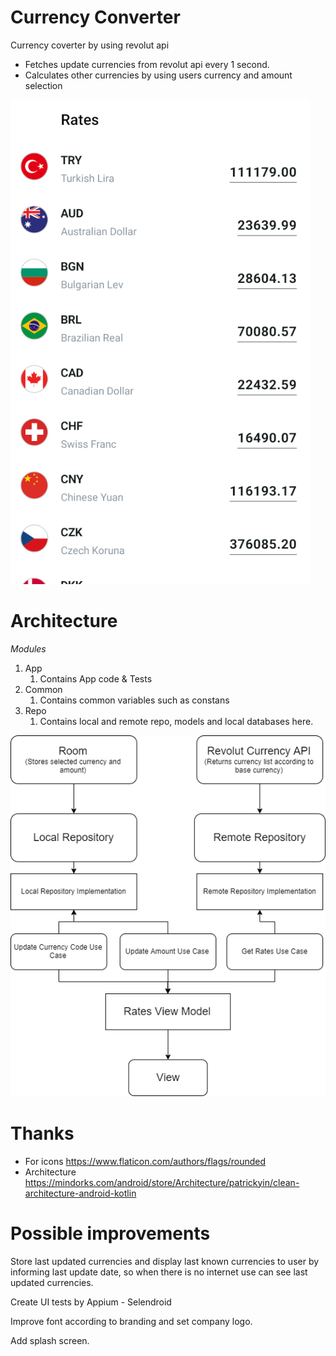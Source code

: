 # Currency Converter
Currency coverter by using revolut api

- Fetches update currencies from revolut api every 1 second.
- Calculates other currencies by using users currency and amount selection

![sample_image](https://github.com/emreakcan/currency-converter-android/blob/master/sample.png)


# Architecture


*Modules* 
1. App
    1. Contains App code & Tests
2. Common 
    1. Contains common variables such as constans
3. Repo
    1. Contains local and remote repo, models and local databases here.

![diagram](https://github.com/emreakcan/currency-converter-android/blob/master/diagram.png)




# Thanks
- For icons https://www.flaticon.com/authors/flags/rounded
- Architecture https://mindorks.com/android/store/Architecture/patrickyin/clean-architecture-android-kotlin

# Possible improvements
Store last updated currencies and display last known currencies to user by informing last update date, so when there is no internet use can see last updated currencies.

Create UI tests by Appium - Selendroid

Improve font according to branding and set company logo.

Add splash screen.
